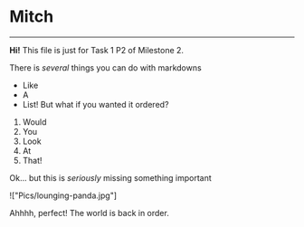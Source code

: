 # Mitch
---
**Hi!** This file is just for Task 1 P2 of Milestone 2.

There is *several* things you can do with markdowns
- Like
- A
- List!
But what if you wanted it ordered?
1. Would 
2. You
3. Look 
4. At 
5. That!

Ok... but this is *seriously* missing something important

!["Pics/lounging-panda.jpg"]

Ahhhh, perfect! The world is back in order.
